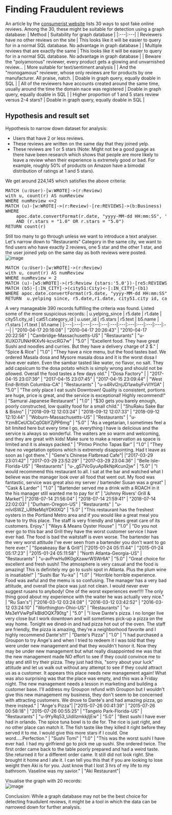 # Finding Fraudulent reviews
An article by the [consumerist website](https://consumerist.com/2010/04/14/how-you-spot-fake-online-reviews/) lists 30 ways to spot fake online reviews. Among the 30, these might be suitable for detection using a graph database:
| Method | Suitability for graph database |
|:---|:---|
| Reviewers have no other reviews on the site	| This looks like it will be easier to query for in a normal SQL database. No advantage in graph database	|
| Multiple reviews that are exactly the same	| This looks like it will be easier to query for in a normal SQL database. No advantage in graph database	|
| Beware the "polyamorous" reviewer, every product gets a glowing and unvarnished review...	| More suitable for text/sentiment analysis	|
| And the "monogamous" reviewer, whose only reviews are for products by one manufacturer. All praise, natch.	| Doable in graph query, equally doable in SQL	|
| All of the reviewers have accounts created around the same time, usually around the time the domain nace was registered	| Doable in graph query, equally doable in SQL	|
| Higher proportion of 1 and 5 stars review versus 2-4 stars?	| Doable in graph query, equally doable in SQL	|


## Hypothesis and result set
Hypothesis to narrow down dataset for analysis:
* Users that have 2 or less reviews.
* These reviews are written on the same day that they joined yelp.
* These reviews are 1 or 5 stars (Note: Might not be a good guage as there have been research which shows that people are more likely to leave a review when their experience is extremely good or bad. For example, roughly 50% of products on Amazon have a bimodal distribution of ratings at 1 and 5 stars).

We get around 224,145 which satisfies the above criteria:
<pre>MATCH (u:User)-[w:WROTE]->(r:Review)
with u, count(r) AS numReview
WHERE numReview <=2  
MATCH (u)-[w:WROTE]->(r:Review)-[re:REVIEWS]->(b:Business)
WHERE 
    apoc.date.convertFormat(r.date, "yyyy-MM-dd HH:mm:SS", 'iso_date') = apoc.date.convertFormat(u.yelping_since, "yyyy-MM-dd HH:mm:SS", 'iso_date') 
    AND (r.stars = "1.0" OR r.stars = "5.0")
RETURN count(r)</pre>

Still too many to go through unless we want to introduce a text analyser.  
Let's narrow down to "Restaurants" Category in the same city, we want to find users who have exactly 2 reviews, one 5 star and the other 1 star, and the user joined yelp on the same day as both reviews were posted.  
![image](https://user-images.githubusercontent.com/830693/128161361-bd53d3f1-ba10-45de-8d81-9ddbbc1007a3.png)

<pre>MATCH (u:User)-[w:WROTE]->(r:Review)
with u, count(r) AS numReview
WHERE numReview = 2
MATCH (u)-[w5:WROTE]->(r5:Review {stars:'5.0'})-[re5:REVIEWS]->(b5:Business)-[ic5:IN_CATEGORY]->(cat51:Category {category_id:'Restaurants'})<-[ic1:IN_CATEGORY]-(b1:Business)<-[re1:REVIEWS]-(r1:Review {stars:'1.0'})<-[w1:WROTE]-(u)
MATCH (b5)-[:IN_CITY]->(city51:City)<-[:IN_CITY]-(b1)
WHERE apoc.date.convertFormat(r5.date, "yyyy-MM-dd HH:mm:SS", 'iso_date') = apoc.date.convertFormat(r1.date, "yyyy-MM-dd HH:mm:SS", 'iso_date') AND apoc.date.convertFormat(r5.date, "yyyy-MM-dd HH:mm:SS", 'iso_date')=apoc.date.convertFormat(u.yelping_since, "yyyy-MM-dd HH:mm:SS", 'iso_date')
RETURN  u.yelping_since, r5.date,r1.date, city51.city_id, cat51.category_id , u.user_id, r5.stars, r5.text, b5.name, r1.stars, r1.text, b1.name</pre>
  
A very manageable 390 records fulfilling the criteria was found. Listed some of the more suspicious records:
| u.yelping_since | r5.date | r1.date | city51.city_id | cat51.category_id | u.user_id | r5.stars | r5.text | b5.name | r1.stars | r1.text | b1.name |
|:---|:---|:---|:---|:---|:---|:---|:---|:---|:---|:---|:---|
| "2010-04-17 20:16:08"	 | "2010-04-17 20:26:43" | "2010-04-17 20:22:56" | "Cambridge-Massachusetts-US" | "Restaurants" | "u-XUXO7UNkHKXvN-kcvcRG7w" | "5.0" | "Excellent food. They have great Sushi and noodles and curries. But they have a delivery charge of 2 $." | "Spice & Rice" | "1.0" | "They have a nice menu, but the food tastes bad. We ordered Masala dosa and Mysore masala dosa and it is the worst dosa I have ever eaten. Even the sambar tasted like water, no flavor, no salt. They add capsicum to the dosa potato which is simply wrong and should not be allowed. Overall the food tastes a few days old." | "Dosa Factory" |
| "2017-04-15 23:07:39" | "2017-04-15 23:07:45" | "2017-04-15 23:09:44" | "West End-British Columbia-CA" | "Restaurants" | "u-x4RvI2njJD1awbyFvVIYGA" | "5.0" | "The only place I eat sushi Downtown! Quality is consistent, portions are huge, price is great, and the service is exceptional! Highly recommend!" | "Samurai Japanese Restaurant" | "1.0" | "$30 gets you barely enough, poorly constructed, low quality food for a small child." | "ShuRaku Sake Bar & Bistro" |
|"2018-09-12 12:03:24" | "2018-09-12 12:07:33" | "2018-09-12 12:10:44" | "Woburn-Massachusetts-US" | "Restaurants" | "u-Yzm8CeUCbCq0GbYZjPP6mg" | "5.0" | "As a vegetarian, I sometimes feel a bit limited here but every time I go, everything I have is delicious and the service is always so wonderful. The waiters are so warm and welcoming, and they are great with kids! Make sure to make a reservation as space is limited and it is always packed." | "Pintxo Pincho Tapas Bar" | "1.0" | "They have no vegetation options which is extremely disappointing. Had t leave as soon as I got there." | "Gene's Chinese Flatbread Cafe"|
|"2017-03-29 23:01:42" | "2017-03-29 23:52:29" | "2017-03-29 23:04:36" | "Belle Isle-Florida-US" | "Restaurants" | "u-_g57VcGyuAp8kNpKcun2jw" | "5.0" | "I would recommend this restaurant to all. I sat at the bar and watched what I believe was the manager look over all food that went out. My food was fantastic, service was great also my server / bartender Susan was a great" | "Cask & Larder" | "1.0" | "Bartender served me a drink with a ROACH in it the his manager still wanted me to pay for it" | "Johnny Rivers' Grill & Market"|
|"2018-07-14 21:56:04" | "2018-07-14 21:59:41" | "2018-07-14 22:02:03" | "Durham-Oregon-US" | "Restaurants" | "u-mlvlSWZ_iJRNeMqYDKlIXQ" | "5.0" | "This restaurant has the freshest oysters in the Portland Metro area and if you would like a great meal you have to try this place. The staff is very friendly and takes great care of its customers. Enjoy." | "Ways & Means Oyster House" | "1.0" | "Do you not ever go to this bar and Grill they have the worst customer service I have ever had. The food is bad the waitstaff is even worse. The bartender has the very worst attitude I've ever seen from a bartender you don't want to go here ever." | "Speakeasy Bar & Grill"|
|"2015-01-24 05:11:44" | "2015-01-24 05:17:23" | "2015-01-24 05:11:58" | "North Atlanta-Georgia-US" | "Restaurants" | "u-avPrwHu9K0gXzawrWSWr6A" | "5.0" | "Great choice for excellent and fresh sushi! The atmosphere is very casual and the food is amazing! This is definitely my go to sushi spot in Atlanta. Plus the plum wine is insatiable!" | "Sushi Bar Yu-ka" | "1.0" | "Horrible horrible experience. Food was awful and the memu is so confusing. The manager has a very bad attitude, and overall the place was just not clean. I would never ever suggest rusans to anybody! One of the worst experiences ever!!!! The only thing good about my experience with the waiter he was actually very nice." | "Ru San's"|
|"2016-03-12 03:24:08" | "2016-03-12 03:42:52" | "2016-03-12 03:24:10" | "Worthington-Ohio-US" | "Restaurants" | "u-Ms3eYVwPpFkBIdOQX790tg" | "5.0" | "I love Dante's pizza. I no longer live very close but I work downtown and will sometimes pick-up a pizza on the way home. Tonight we dined-in and had pizza hot out of the oven. The staff are friendly, the pizza is amazing, they're a neighborhood favorite and I highly recommend Dante's!!!" | "Dante's Pizza" | "1.0" | "I had purchased a Groupon to try Ange's and when I tried to redeem it I was told that they were under new management and that they wouldn't honor it. Now they may be under new management but what really disappointed me was that the new management made NO effort to see if they could convince me to stay and still try their pizza. They just had this, "sorry about your luck" attitude and let us walk out without any attempt to see if they could attract us as a customer. It appears this place needs new management again! What was also surprising was that the place was empty, and this was a Friday night. The new management needs a lesson in marketing and building a customer base. I'll address my Groupon refund with Groupon but I wouldn't give this new management my business, they don't seem to be concerned with attracting customers. We drove to Dante's and had amazing pizza, go there instead." | "Ange's Pizza"|
|"2015-07-26 00:41:39" | "2015-07-26 00:58:18" | "2015-07-26 00:55:25" | "Tangelo Park-Florida-US" | "Restaurants" | "u-9YyRq53_UidiIzmkkjljEw" | "5.0" | "Best sushi I have ever had in orlando. The spice tuna bowl is to die for. The rice is just right, and no other place can match it. The fish taste like they killed it right before they served it to me. I would give this more stars if I could. One word.....Perfection." | "Sushi Tomi" | "1.0" | "This was the worst sushi I have ever had. I had my girlfriend go to pick me up sushi. She ordered twice. The first order came back to the table poorly prepared and had a weird taste. She returned it for a different order came. It still did not look right. She brought it home and I ate it. I can tell you this that if you are looking to lose weight then Aki is for you. Just know that I lost 3 hrs of my life to my bathroom. Vaseline was my savior." | "Aki Restaurant"|
  
Visualise the graph with 20 records:  
![image](https://user-images.githubusercontent.com/830693/128162929-e5ac9bae-9294-4223-a561-edbf2b5678ea.png)


Conclusion: While a graph database may not be the best choice for detecting fraudulent reviews, it might be a tool in which the data can be narrowed down for further analysis.
